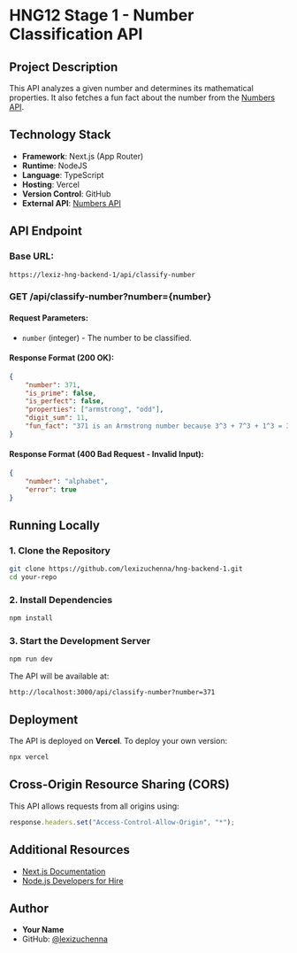# HNG12 Stage 1 - Number Classification API

## Project Description
This API analyzes a given number and determines its mathematical properties. It also fetches a fun fact about the number from the [Numbers API](http://numbersapi.com/).

## Technology Stack
- **Framework**: Next.js (App Router)
- **Runtime**: NodeJS
- **Language**: TypeScript
- **Hosting**: Vercel
- **Version Control**: GitHub
- **External API**: [Numbers API](http://numbersapi.com/)

## API Endpoint
### **Base URL:**
```
https://lexiz-hng-backend-1/api/classify-number
```

### **GET /api/classify-number?number={number}**
#### **Request Parameters:**
- `number` (integer) - The number to be classified.

#### **Response Format (200 OK):**
```json
{
    "number": 371,
    "is_prime": false,
    "is_perfect": false,
    "properties": ["armstrong", "odd"],
    "digit_sum": 11,
    "fun_fact": "371 is an Armstrong number because 3^3 + 7^3 + 1^3 = 371"
}
```

#### **Response Format (400 Bad Request - Invalid Input):**
```json
{
    "number": "alphabet",
    "error": true
}
```

## Running Locally
### **1. Clone the Repository**
```sh
git clone https://github.com/lexizuchenna/hng-backend-1.git
cd your-repo
```

### **2. Install Dependencies**
```sh
npm install
```

### **3. Start the Development Server**
```sh
npm run dev
```

The API will be available at:
```
http://localhost:3000/api/classify-number?number=371
```

## Deployment
The API is deployed on **Vercel**. To deploy your own version:
```sh
npx vercel
```

## Cross-Origin Resource Sharing (CORS)
This API allows requests from all origins using:
```ts
response.headers.set("Access-Control-Allow-Origin", "*");
```

## Additional Resources
- [Next.js Documentation](https://nextjs.org/docs)
- [Node.js Developers for Hire](https://hng.tech/hire/nodejs-developers)

## Author
- **Your Name**
- GitHub: [@lexizuchenna](https://github.com/lexizuchenna)

